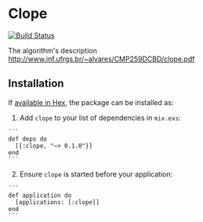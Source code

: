 # Clope
[![Build Status](https://semaphoreci.com/api/v1/ayrat555/clope/branches/master/badge.svg)](https://semaphoreci.com/ayrat555/clope)

The algorithm's description
http://www.inf.ufrgs.br/~alvares/CMP259DCBD/clope.pdf

## Installation

If [available in Hex](https://hex.pm/docs/publish), the package can be installed as:

  1. Add `clope` to your list of dependencies in `mix.exs`:

    ```
    def deps do
      [{:clope, "~> 0.1.0"}]
    end
    ```

  2. Ensure `clope` is started before your application:

    ```
    def application do
      [applications: [:clope]]
    end
    ```

